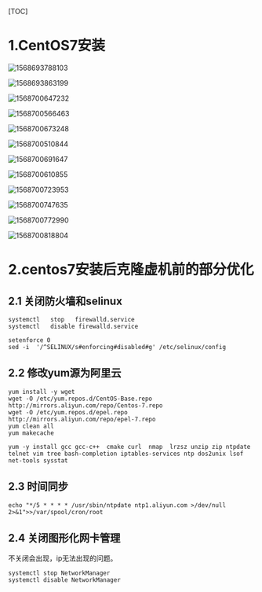 [TOC]



# 1.CentOS7安装





![1568693788103](assets/1568693788103.png)





![1568693863199](assets/1568693863199.png)



![1568700647232](assets/1568700647232.png)

![1568700566463](assets/1568700566463.png)



![1568700673248](assets/1568700673248.png)

![1568700510844](assets/1568700510844.png)





![1568700691647](assets/1568700691647.png)



![1568700610855](assets/1568700610855.png)





![1568700723953](assets/1568700723953.png)



![1568700747635](assets/1568700747635.png)





![1568700772990](assets/1568700772990.png)



![1568700818804](assets/1568700818804.png)



# 2.centos7安装后克隆虚机前的部分优化



## 2.1 关闭防火墙和selinux

```shell
systemctl   stop   firewalld.service
systemctl   disable firewalld.service

setenforce 0
sed -i  '/^SELINUX/s#enforcing#disabled#g' /etc/selinux/config
```



## 2.2 修改yum源为阿里云

```shell
yum install -y wget 
wget -O /etc/yum.repos.d/CentOS-Base.repo http://mirrors.aliyun.com/repo/Centos-7.repo
wget -O /etc/yum.repos.d/epel.repo http://mirrors.aliyun.com/repo/epel-7.repo
yum clean all
yum makecache

yum -y install gcc gcc-c++  cmake curl  nmap  lrzsz unzip zip ntpdate telnet vim tree bash-completion iptables-services ntp dos2unix lsof net-tools sysstat
```



## 2.3 时间同步

```
echo "*/5 * * * * /usr/sbin/ntpdate ntp1.aliyun.com >/dev/null 2>&1">>/var/spool/cron/root
```



## 2.4 关闭图形化网卡管理

不关闭会出现，ip无法出现的问题。

```shell
systemctl stop NetworkManager
systemctl disable NetworkManager
```



